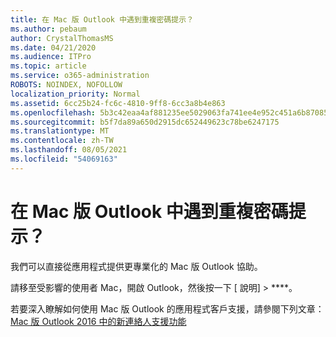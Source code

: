 ```yaml
---
title: 在 Mac 版 Outlook 中遇到重複密碼提示？
ms.author: pebaum
author: CrystalThomasMS
ms.date: 04/21/2020
ms.audience: ITPro
ms.topic: article
ms.service: o365-administration
ROBOTS: NOINDEX, NOFOLLOW
localization_priority: Normal
ms.assetid: 6cc25b24-fc6c-4810-9ff8-6cc3a8b4e863
ms.openlocfilehash: 5b3c42eaa4af881235ee5029063fa741ee4e952c451a6b87085f2294d2cd3f71
ms.sourcegitcommit: b5f7da89a650d2915dc652449623c78be6247175
ms.translationtype: MT
ms.contentlocale: zh-TW
ms.lasthandoff: 08/05/2021
ms.locfileid: "54069163"
---
```

# <a name="experiencing-repeated-password-prompts-in-outlook-for-mac"></a>在 Mac 版 Outlook 中遇到重複密碼提示？

我們可以直接從應用程式提供更專業化的 Mac 版 Outlook 協助。
  
請移至受影響的使用者 Mac，開啟 Outlook，然後按一下 [ 說明] \> ****。
  
若要深入瞭解如何使用 Mac 版 Outlook 的應用程式客戶支援，請參閱下列文章： [Mac 版 Outlook 2016 中的新連絡人支援功能](https://answers.microsoft.com/msoffice/forum/msoffice_outlook-mso_mac-mso_mac2016/new-contact-support-feature-in-outlook-2016-for/d4fc21c4-25e2-4e10-b943-1fba6542b517)
  

